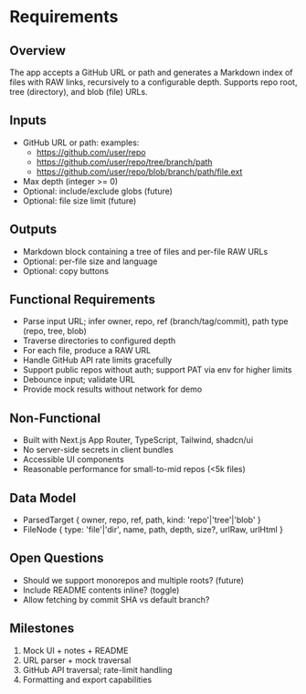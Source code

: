 # Requirements

## Overview
The app accepts a GitHub URL or path and generates a Markdown index of files with RAW links, recursively to a configurable depth. Supports repo root, tree (directory), and blob (file) URLs.

## Inputs
- GitHub URL or path: examples:
  - https://github.com/user/repo
  - https://github.com/user/repo/tree/branch/path
  - https://github.com/user/repo/blob/branch/path/file.ext
- Max depth (integer >= 0)
- Optional: include/exclude globs (future)
- Optional: file size limit (future)

## Outputs
- Markdown block containing a tree of files and per-file RAW URLs
- Optional: per-file size and language
- Optional: copy buttons

## Functional Requirements
- Parse input URL; infer owner, repo, ref (branch/tag/commit), path type (repo, tree, blob)
- Traverse directories to configured depth
- For each file, produce a RAW URL
- Handle GitHub API rate limits gracefully
- Support public repos without auth; support PAT via env for higher limits
- Debounce input; validate URL
- Provide mock results without network for demo

## Non-Functional
- Built with Next.js App Router, TypeScript, Tailwind, shadcn/ui
- No server-side secrets in client bundles
- Accessible UI components
- Reasonable performance for small-to-mid repos (<5k files)

## Data Model
- ParsedTarget { owner, repo, ref, path, kind: 'repo'|'tree'|'blob' }
- FileNode { type: 'file'|'dir', name, path, depth, size?, urlRaw, urlHtml }

## Open Questions
- Should we support monorepos and multiple roots? (future)
- Include README contents inline? (toggle)
- Allow fetching by commit SHA vs default branch?

## Milestones
1. Mock UI + notes + README
2. URL parser + mock traversal
3. GitHub API traversal; rate-limit handling
4. Formatting and export capabilities